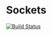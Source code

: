 # Sockets
[![Build Status](https://travis-ci.org/Notandi/Sockets.svg)](https://travis-ci.org/Notandi/Sockets)
